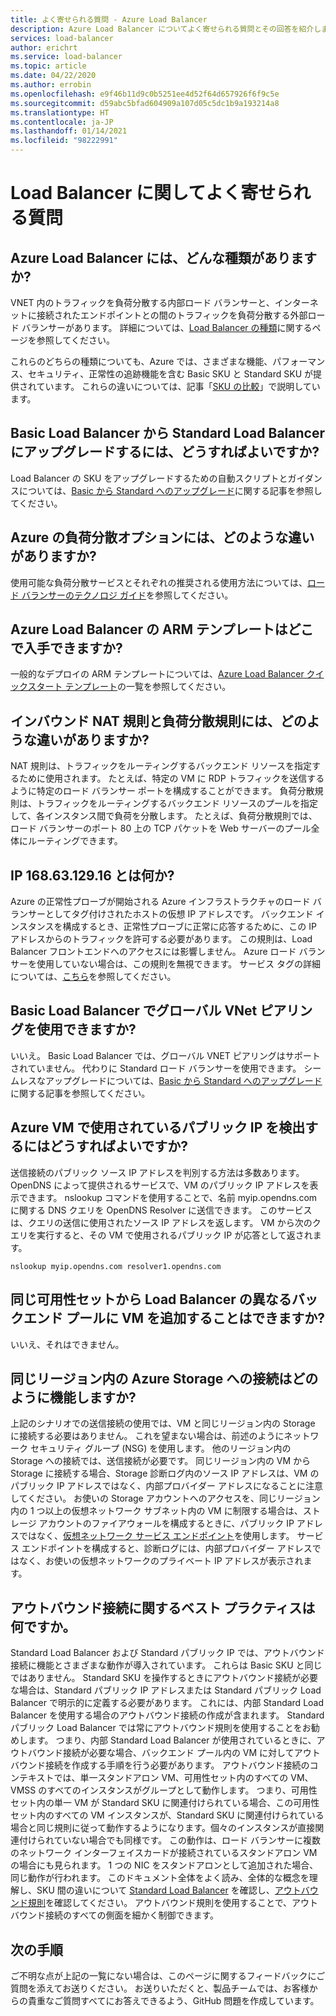 ```yaml
---
title: よく寄せられる質問 - Azure Load Balancer
description: Azure Load Balancer についてよく寄せられる質問とその回答を紹介します。
services: load-balancer
author: erichrt
ms.service: load-balancer
ms.topic: article
ms.date: 04/22/2020
ms.author: errobin
ms.openlocfilehash: e9f46b11d9c0b5251ee4d52f64d657926f6f9c5e
ms.sourcegitcommit: d59abc5bfad604909a107d05c5dc1b9a193214a8
ms.translationtype: HT
ms.contentlocale: ja-JP
ms.lasthandoff: 01/14/2021
ms.locfileid: "98222991"
---
```

# <a name="load-balancer-frequently-asked-questions"></a>Load Balancer に関してよく寄せられる質問

## <a name="what-types-of-load-balancer-exist"></a>Azure Load Balancer には、どんな種類がありますか?
VNET 内のトラフィックを負荷分散する内部ロード バランサーと、インターネットに接続されたエンドポイントとの間のトラフィックを負荷分散する外部ロード バランサーがあります。 詳細については、[Load Balancer の種類](components.md#frontend-ip-configurations)に関するページを参照してください。 

これらのどちらの種類についても、Azure では、さまざまな機能、パフォーマンス、セキュリティ、正常性の追跡機能を含む Basic SKU と Standard SKU が提供されています。 これらの違いについては、記事「[SKU の比較](skus.md)」で説明しています。

 ## <a name="how-can-i-upgrade-from-a-basic-to-a-standard-load-balancer"></a>Basic Load Balancer から Standard Load Balancer にアップグレードするには、どうすればよいですか?
Load Balancer の SKU をアップグレードするための自動スクリプトとガイダンスについては、[Basic から Standard へのアップグレード](upgrade-basic-standard.md)に関する記事を参照してください。

 ## <a name="what-are-the-different-load-balancing-options-in-azure"></a>Azure の負荷分散オプションには、どのような違いがありますか?
使用可能な負荷分散サービスとそれぞれの推奨される使用方法については、[ロード バランサーのテクノロジ ガイド](/azure/architecture/guide/technology-choices/load-balancing-overview)を参照してください。

## <a name="where-can-i-find-load-balancer-arm-templates"></a>Azure Load Balancer の ARM テンプレートはどこで入手できますか?
一般的なデプロイの ARM テンプレートについては、[Azure Load Balancer クイックスタート テンプレート](/azure/templates/microsoft.network/loadbalancers#quickstart-templates)の一覧を参照してください。

## <a name="how-are-inbound-nat-rules-different-from-load-balancing-rules"></a>インバウンド NAT 規則と負荷分散規則には、どのような違いがありますか?
NAT 規則は、トラフィックをルーティングするバックエンド リソースを指定するために使用されます。 たとえば、特定の VM に RDP トラフィックを送信するように特定のロード バランサー ポートを構成することができます。 負荷分散規則は、トラフィックをルーティングするバックエンド リソースのプールを指定して、各インスタンス間で負荷を分散します。 たとえば、負荷分散規則では、ロード バランサーのポート 80 上の TCP パケットを Web サーバーのプール全体にルーティングできます。

## <a name="what-is-ip-1686312916"></a>IP 168.63.129.16 とは何か?
Azure の正常性プローブが開始される Azure インフラストラクチャのロード バランサーとしてタグ付けされたホストの仮想 IP アドレスです。 バックエンド インスタンスを構成するとき、正常性プローブに正常に応答するために、この IP アドレスからのトラフィックを許可する必要があります。 この規則は、Load Balancer フロントエンドへのアクセスには影響しません。 Azure ロード バランサーを使用していない場合は、この規則を無視できます。 サービス タグの詳細については、[こちら](../virtual-network/service-tags-overview.md#available-service-tags)を参照してください。

## <a name="can-i-use-global-vnet-peering-with-basic-load-balancer"></a>Basic Load Balancer でグローバル VNet ピアリングを使用できますか?
いいえ。 Basic Load Balancer では、グローバル VNET ピアリングはサポートされていません。 代わりに Standard ロード バランサーを使用できます。 シームレスなアップグレードについては、[Basic から Standard へのアップグレード](upgrade-basic-standard.md)に関する記事を参照してください。

## <a name="how-can-i-discover-the-public-ip-that-an-azure-vm-uses"></a>Azure VM で使用されているパブリック IP を検出するにはどうすればよいですか?

送信接続のパブリック ソース IP アドレスを判別する方法は多数あります。 OpenDNS によって提供されるサービスで、VM のパブリック IP アドレスを表示できます。
nslookup コマンドを使用することで、名前 myip.opendns.com に関する DNS クエリを OpenDNS Resolver に送信できます。 このサービスは、クエリの送信に使用されたソース IP アドレスを返します。 VM から次のクエリを実行すると、その VM で使用されるパブリック IP が応答として返されます。

 ```nslookup myip.opendns.com resolver1.opendns.com```
 
## <a name="can-i-add-a-vm-from-the-same-availability-set-to-different-backend-pools-of-a-load-balancer"></a>同じ可用性セットから Load Balancer の異なるバックエンド プールに VM を追加することはできますか?
いいえ、それはできません。

## <a name="how-do-connections-to-azure-storage-in-the-same-region-work"></a>同じリージョン内の Azure Storage への接続はどのように機能しますか?
上記のシナリオでの送信接続の使用では、VM と同じリージョン内の Storage に接続する必要はありません。 これを望まない場合は、前述のようにネットワーク セキュリティ グループ (NSG) を使用します。 他のリージョン内の Storage への接続では、送信接続が必要です。 同じリージョン内の VM から Storage に接続する場合、Storage 診断ログ内のソース IP アドレスは、VM のパブリック IP アドレスではなく、内部プロバイダー アドレスになることに注意してください。 お使いの Storage アカウントへのアクセスを、同じリージョン内の 1 つ以上の仮想ネットワーク サブネット内の VM に制限する場合は、ストレージ アカウントのファイアウォールを構成するときに、パブリック IP アドレスではなく、[仮想ネットワーク サービス エンドポイント](../virtual-network/virtual-network-service-endpoints-overview.md)を使用します。 サービス エンドポイントを構成すると、診断ログには、内部プロバイダー アドレスではなく、お使いの仮想ネットワークのプライベート IP アドレスが表示されます。

## <a name="what-are-best-practises-with-respect-to-outbound-connectivity"></a>アウトバウンド接続に関するベスト プラクティスは何ですか。
Standard Load Balancer および Standard パブリック IP では、アウトバウンド接続に機能とさまざまな動作が導入されています。 これらは Basic SKU と同じではありません。 Standard SKU を操作するときにアウトバウンド接続が必要な場合は、Standard パブリック IP アドレスまたは Standard パブリック Load Balancer で明示的に定義する必要があります。 これには、内部 Standard Load Balancer を使用する場合のアウトバウンド接続の作成が含まれます。 Standard パブリック Load Balancer では常にアウトバウンド規則を使用することをお勧めします。 つまり、内部 Standard Load Balancer が使用されているときに、アウトバウンド接続が必要な場合、バックエンド プール内の VM に対してアウトバウンド接続を作成する手順を行う必要があります。 アウトバウンド接続のコンテキストでは、単一スタンドアロン VM、可用性セット内のすべての VM、VMSS のすべてのインスタンスがグループとして動作します。 つまり、可用性セット内の単一 VM が Standard SKU に関連付けられている場合、この可用性セット内のすべての VM インスタンスが、Standard SKU に関連付けられている場合と同じ規則に従って動作するようになります。個々のインスタンスが直接関連付けられていない場合でも同様です。 この動作は、ロード バランサーに複数のネットワーク インターフェイスカードが接続されているスタンドアロン VM の場合にも見られます。 1 つの NIC をスタンドアロンとして追加された場合、同じ動作が行われます。 このドキュメント全体をよく読み、全体的な概念を理解し、SKU 間の違いについて [Standard Load Balancer](./load-balancer-overview.md) を確認し、[アウトバウンド規則](load-balancer-outbound-connections.md#outboundrules)を確認してください。
アウトバウンド規則を使用することで、アウトバウンド接続のすべての側面を細かく制御できます。
 
## <a name="next-steps"></a>次の手順
ご不明な点が上記の一覧にない場合は、このページに関するフィードバックにご質問を添えてお送りください。 お送りいただくと、製品チームでは、お客様からの貴重なご質問すべてにお答えできるよう、GitHub 問題を作成しています。
